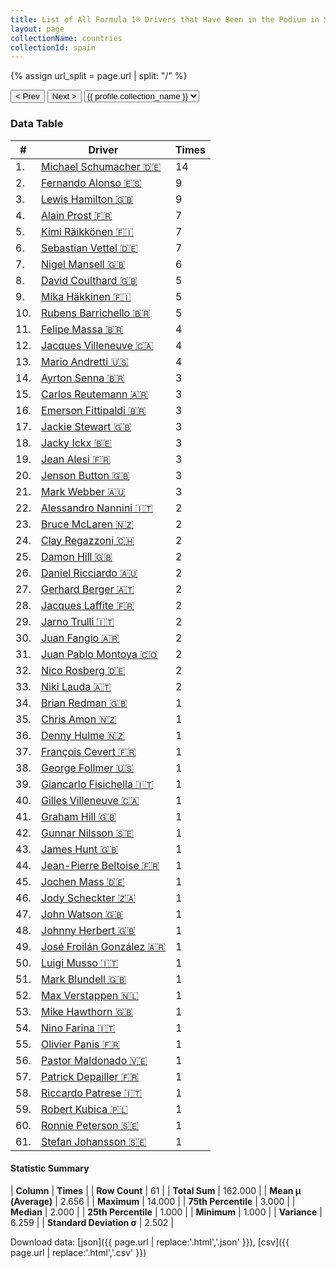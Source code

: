 ```yaml
---
title: List of All Formula 1® Drivers that Have Been in the Podium in Spain by Number of Times
layout: page
collectionName: countries
collectionId: spain
---
```


{% assign url_split = page.url | split: "/" %}
<div id="collection-navigation">
<button onclick="selector.options[selector.selectedIndex-1].value && (window.location = selector.options[selector.selectedIndex-1].value);">&lt; Prev</button>
<button onclick="selector.options[selector.selectedIndex+1].value && (window.location = selector.options[selector.selectedIndex+1].value);">Next &gt;</button>
<select id="selector" onchange="this.options[this.selectedIndex].value && (window.location = this.options[this.selectedIndex].value);">
  {% for collectionId in site.data[page.collectionName].refs %}
    {% if collectionId == page.collectionId %}
      {% assign selected = "selected" %}
    {% else %}
      {% assign selected = "" %}
    {% endif %}
    {% assign profile = site.data[page.collectionName][collectionId].profile %}
    <option value="/f1/{{ page.collectionName }}/{{ collectionId }}/{{ url_split[4] }}" {{ selected }}>{{ profile.collection_name }}</option>
  {% endfor %}
</select>
</div>

<canvas id="chart" width="400" height="180"></canvas>
<script>
var data = {
  "labels" : [
    "Michael Schumacher",
    "Fernando Alonso",
    "Lewis Hamilton",
    "Alain Prost",
    "Kimi Räikkönen",
    "Sebastian Vettel",
    "Nigel Mansell",
    "David Coulthard",
    "Mika Häkkinen",
    "Rubens Barrichello",
    "Felipe Massa",
    "Jacques Villeneuve",
    "Mario Andretti",
    "Ayrton Senna",
    "Carlos Reutemann",
    "Emerson Fittipaldi",
    "Jackie Stewart",
    "Jacky Ickx",
    "Jean Alesi",
    "Jenson Button",
    "Mark Webber",
    "Alessandro Nannini",
    "Bruce McLaren",
    "Clay Regazzoni",
    "Damon Hill",
    "Daniel Ricciardo",
    "Gerhard Berger",
    "Jacques Laffite",
    "Jarno Trulli",
    "Juan Fangio",
    "Juan Pablo Montoya",
    "Nico Rosberg",
    "Niki Lauda",
    "Brian Redman",
    "Chris Amon",
    "Denny Hulme",
    "François Cevert",
    "George Follmer",
    "Giancarlo Fisichella",
    "Gilles Villeneuve",
    "Graham Hill",
    "Gunnar Nilsson",
    "James Hunt",
    "Jean-Pierre Beltoise",
    "Jochen Mass",
    "Jody Scheckter",
    "John Watson",
    "Johnny Herbert",
    "José Froilán González",
    "Luigi Musso",
    "Mark Blundell",
    "Max Verstappen",
    "Mike Hawthorn",
    "Nino Farina",
    "Olivier Panis",
    "Pastor Maldonado",
    "Patrick Depailler",
    "Riccardo Patrese",
    "Robert Kubica",
    "Ronnie Peterson",
    "Stefan Johansson"
  ],
  "datasets" : [
    {
      "label" : "Times",
      "data" : [
        14,
        9,
        9,
        7,
        7,
        7,
        6,
        5,
        5,
        5,
        4,
        4,
        4,
        3,
        3,
        3,
        3,
        3,
        3,
        3,
        3,
        2,
        2,
        2,
        2,
        2,
        2,
        2,
        2,
        2,
        2,
        2,
        2,
        1,
        1,
        1,
        1,
        1,
        1,
        1,
        1,
        1,
        1,
        1,
        1,
        1,
        1,
        1,
        1,
        1,
        1,
        1,
        1,
        1,
        1,
        1,
        1,
        1,
        1,
        1,
        1
      ],
      "borderColor" : [
        "#1D181E",
        "#1D181E",
        "#1D181E",
        "#1D181E",
        "#1D181E",
        "#1D181E",
        "#1D181E",
        "#1D181E",
        "#1D181E",
        "#1D181E",
        "#1D181E",
        "#1D181E",
        "#1D181E",
        "#1D181E",
        "#1D181E",
        "#1D181E",
        "#1D181E",
        "#1D181E",
        "#1D181E",
        "#1D181E",
        "#1D181E",
        "#1D181E",
        "#1D181E",
        "#1D181E",
        "#1D181E",
        "#1D181E",
        "#1D181E",
        "#1D181E",
        "#1D181E",
        "#1D181E",
        "#1D181E",
        "#1D181E",
        "#1D181E",
        "#1D181E",
        "#1D181E",
        "#1D181E",
        "#1D181E",
        "#1D181E",
        "#1D181E",
        "#1D181E",
        "#1D181E",
        "#1D181E",
        "#1D181E",
        "#1D181E",
        "#1D181E",
        "#1D181E",
        "#1D181E",
        "#1D181E",
        "#1D181E",
        "#1D181E",
        "#1D181E",
        "#1D181E",
        "#1D181E",
        "#1D181E",
        "#1D181E",
        "#1D181E",
        "#1D181E",
        "#1D181E",
        "#1D181E",
        "#1D181E",
        "#1D181E"
      ],
      "borderWidth" : 1,
      "backgroundColor" : [
        "#9C8E8D",
        "#9C8E8D",
        "#9C8E8D",
        "#9C8E8D",
        "#9C8E8D",
        "#9C8E8D",
        "#9C8E8D",
        "#9C8E8D",
        "#9C8E8D",
        "#9C8E8D",
        "#9C8E8D",
        "#9C8E8D",
        "#9C8E8D",
        "#9C8E8D",
        "#9C8E8D",
        "#9C8E8D",
        "#9C8E8D",
        "#9C8E8D",
        "#9C8E8D",
        "#9C8E8D",
        "#9C8E8D",
        "#9C8E8D",
        "#9C8E8D",
        "#9C8E8D",
        "#9C8E8D",
        "#9C8E8D",
        "#9C8E8D",
        "#9C8E8D",
        "#9C8E8D",
        "#9C8E8D",
        "#9C8E8D",
        "#9C8E8D",
        "#9C8E8D",
        "#9C8E8D",
        "#9C8E8D",
        "#9C8E8D",
        "#9C8E8D",
        "#9C8E8D",
        "#9C8E8D",
        "#9C8E8D",
        "#9C8E8D",
        "#9C8E8D",
        "#9C8E8D",
        "#9C8E8D",
        "#9C8E8D",
        "#9C8E8D",
        "#9C8E8D",
        "#9C8E8D",
        "#9C8E8D",
        "#9C8E8D",
        "#9C8E8D",
        "#9C8E8D",
        "#9C8E8D",
        "#9C8E8D",
        "#9C8E8D",
        "#9C8E8D",
        "#9C8E8D",
        "#9C8E8D",
        "#9C8E8D",
        "#9C8E8D",
        "#9C8E8D"
      ]
    }
  ]
};
var options = {
  legend: {
    display: false
  },
  scales: {
    xAxes: [{
      ticks: {
        beginAtZero: true,
        maxRotation: 180,
        display: window.innerWidth > 800
      }
    }],
    yAxes: [{
      ticks: {
        beginAtZero: true
      }
    }]
  },
  onResize: function(chart, size) {
    chart.options.scales.xAxes[0].ticks.display = size.width > 800;
  }
};
var chart = new Chart("chart", {
    data: data,
    type: 'bar',
    options: options
});
</script>



### Data Table

| # | Driver | Times |
|--|--|--|
| 1. | [Michael Schumacher 🇩🇪](/f1/drivers/michael_schumacher) | 14 |
| 2. | [Fernando Alonso 🇪🇸](/f1/drivers/alonso) | 9 |
| 3. | [Lewis Hamilton 🇬🇧](/f1/drivers/hamilton) | 9 |
| 4. | [Alain Prost 🇫🇷](/f1/drivers/prost) | 7 |
| 5. | [Kimi Räikkönen 🇫🇮](/f1/drivers/raikkonen) | 7 |
| 6. | [Sebastian Vettel 🇩🇪](/f1/drivers/vettel) | 7 |
| 7. | [Nigel Mansell 🇬🇧](/f1/drivers/mansell) | 6 |
| 8. | [David Coulthard 🇬🇧](/f1/drivers/coulthard) | 5 |
| 9. | [Mika Häkkinen 🇫🇮](/f1/drivers/hakkinen) | 5 |
| 10. | [Rubens Barrichello 🇧🇷](/f1/drivers/barrichello) | 5 |
| 11. | [Felipe Massa 🇧🇷](/f1/drivers/massa) | 4 |
| 12. | [Jacques Villeneuve 🇨🇦](/f1/drivers/villeneuve) | 4 |
| 13. | [Mario Andretti 🇺🇸](/f1/drivers/mario_andretti) | 4 |
| 14. | [Ayrton Senna 🇧🇷](/f1/drivers/senna) | 3 |
| 15. | [Carlos Reutemann 🇦🇷](/f1/drivers/reutemann) | 3 |
| 16. | [Emerson Fittipaldi 🇧🇷](/f1/drivers/emerson_fittipaldi) | 3 |
| 17. | [Jackie Stewart 🇬🇧](/f1/drivers/stewart) | 3 |
| 18. | [Jacky Ickx 🇧🇪](/f1/drivers/ickx) | 3 |
| 19. | [Jean Alesi 🇫🇷](/f1/drivers/alesi) | 3 |
| 20. | [Jenson Button 🇬🇧](/f1/drivers/button) | 3 |
| 21. | [Mark Webber 🇦🇺](/f1/drivers/webber) | 3 |
| 22. | [Alessandro Nannini 🇮🇹](/f1/drivers/nannini) | 2 |
| 23. | [Bruce McLaren 🇳🇿](/f1/drivers/mclaren) | 2 |
| 24. | [Clay Regazzoni 🇨🇭](/f1/drivers/regazzoni) | 2 |
| 25. | [Damon Hill 🇬🇧](/f1/drivers/damon_hill) | 2 |
| 26. | [Daniel Ricciardo 🇦🇺](/f1/drivers/ricciardo) | 2 |
| 27. | [Gerhard Berger 🇦🇹](/f1/drivers/berger) | 2 |
| 28. | [Jacques Laffite 🇫🇷](/f1/drivers/laffite) | 2 |
| 29. | [Jarno Trulli 🇮🇹](/f1/drivers/trulli) | 2 |
| 30. | [Juan Fangio 🇦🇷](/f1/drivers/fangio) | 2 |
| 31. | [Juan Pablo Montoya 🇨🇴](/f1/drivers/montoya) | 2 |
| 32. | [Nico Rosberg 🇩🇪](/f1/drivers/rosberg) | 2 |
| 33. | [Niki Lauda 🇦🇹](/f1/drivers/lauda) | 2 |
| 34. | [Brian Redman 🇬🇧](/f1/drivers/redman) | 1 |
| 35. | [Chris Amon 🇳🇿](/f1/drivers/amon) | 1 |
| 36. | [Denny Hulme 🇳🇿](/f1/drivers/hulme) | 1 |
| 37. | [François Cevert 🇫🇷](/f1/drivers/cevert) | 1 |
| 38. | [George Follmer 🇺🇸](/f1/drivers/follmer) | 1 |
| 39. | [Giancarlo Fisichella 🇮🇹](/f1/drivers/fisichella) | 1 |
| 40. | [Gilles Villeneuve 🇨🇦](/f1/drivers/gilles_villeneuve) | 1 |
| 41. | [Graham Hill 🇬🇧](/f1/drivers/hill) | 1 |
| 42. | [Gunnar Nilsson 🇸🇪](/f1/drivers/nilsson) | 1 |
| 43. | [James Hunt 🇬🇧](/f1/drivers/hunt) | 1 |
| 44. | [Jean-Pierre Beltoise 🇫🇷](/f1/drivers/beltoise) | 1 |
| 45. | [Jochen Mass 🇩🇪](/f1/drivers/mass) | 1 |
| 46. | [Jody Scheckter 🇿🇦](/f1/drivers/scheckter) | 1 |
| 47. | [John Watson 🇬🇧](/f1/drivers/watson) | 1 |
| 48. | [Johnny Herbert 🇬🇧](/f1/drivers/herbert) | 1 |
| 49. | [José Froilán González 🇦🇷](/f1/drivers/gonzalez) | 1 |
| 50. | [Luigi Musso 🇮🇹](/f1/drivers/musso) | 1 |
| 51. | [Mark Blundell 🇬🇧](/f1/drivers/blundell) | 1 |
| 52. | [Max Verstappen 🇳🇱](/f1/drivers/max_verstappen) | 1 |
| 53. | [Mike Hawthorn 🇬🇧](/f1/drivers/hawthorn) | 1 |
| 54. | [Nino Farina 🇮🇹](/f1/drivers/farina) | 1 |
| 55. | [Olivier Panis 🇫🇷](/f1/drivers/panis) | 1 |
| 56. | [Pastor Maldonado 🇻🇪](/f1/drivers/maldonado) | 1 |
| 57. | [Patrick Depailler 🇫🇷](/f1/drivers/depailler) | 1 |
| 58. | [Riccardo Patrese 🇮🇹](/f1/drivers/patrese) | 1 |
| 59. | [Robert Kubica 🇵🇱](/f1/drivers/kubica) | 1 |
| 60. | [Ronnie Peterson 🇸🇪](/f1/drivers/peterson) | 1 |
| 61. | [Stefan Johansson 🇸🇪](/f1/drivers/johansson) | 1 |

#### Statistic Summary

| **Column** | **Times** |
| **Row Count** | 61 |
| **Total Sum** | 162.000 |
| **Mean μ (Average)** | 2.656 |
| **Maximum** | 14.000 |
| **75th Percentile** | 3.000 |
| **Median** | 2.000 |
| **25th Percentile** | 1.000 |
| **Minimum** | 1.000 |
| **Variance** | 6.259 |
| **Standard Deviation σ** | 2.502 |

Download data: [json]({{ page.url | replace:'.html','.json' }}), [csv]({{ page.url | replace:'.html','.csv' }})
